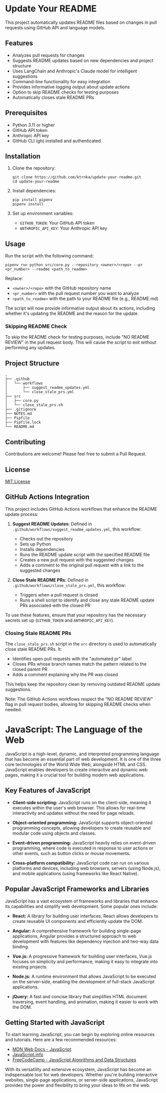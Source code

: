 # Update Your README

This project automatically updates README files based on changes in pull requests using GitHub API and language models.

## Features

- Analyzes pull requests for changes
- Suggests README updates based on new dependencies and project structure
- Uses LangChain and Anthropic's Claude model for intelligent suggestions
- Command-line functionality for easy integration
- Provides informative logging output about update actions
- Option to skip README checks for testing purposes
- Automatically closes stale README PRs

## Prerequisites

- Python 3.11 or higher
- GitHub API token
- Anthropic API key
- GitHub CLI (gh) installed and authenticated

## Installation

1. Clone the repository:
   ```
   git clone https://github.com/ktrnka/update-your-readme.git
   cd update-your-readme
   ```

2. Install dependencies:
   ```
   pip install pipenv
   pipenv install
   ```

3. Set up environment variables:
   - `GITHUB_TOKEN`: Your GitHub API token
   - `ANTHROPIC_API_KEY`: Your Anthropic API key

## Usage

Run the script with the following command:

```
pipenv run python src/core.py --repository <owner>/<repo> --pr <pr_number> --readme <path_to_readme>
```

Replace:
- `<owner>/<repo>` with the GitHub repository name
- `<pr_number>` with the pull request number you want to analyze
- `<path_to_readme>` with the path to your README file (e.g., README.md)

The script will now provide informative output about its actions, including whether it's updating the README and the reason for the update.

### Skipping README Check

To skip the README check for testing purposes, include "NO README REVIEW" in the pull request body. This will cause the script to exit without performing any updates.

## Project Structure

```
.
├── .github
│   └── workflows
│       ├── suggest_readme_updates.yml
│       └── close_stale_prs.yml
├── src
│   ├── core.py
│   └── close_stale_prs.sh
├── .gitignore
├── NOTES.md
├── Pipfile
├── Pipfile.lock
└── README.md
```

## Contributing

Contributions are welcome! Please feel free to submit a Pull Request.

## License

[MIT License](https://opensource.org/licenses/MIT)

## GitHub Actions Integration

This project includes GitHub Actions workflows that enhance the README update process:

1. **Suggest README Updates**: Defined in `.github/workflows/suggest_readme_updates.yml`, this workflow:
   - Checks out the repository
   - Sets up Python
   - Installs dependencies
   - Runs the README update script with the specified README file
   - Creates a new pull request with the suggested changes
   - Adds a comment to the original pull request with a link to the suggested changes

2. **Close Stale README PRs**: Defined in `.github/workflows/close_stale_prs.yml`, this workflow:
   - Triggers when a pull request is closed
   - Runs a shell script to identify and close any stale README update PRs associated with the closed PR

To use these features, ensure that your repository has the necessary secrets set up (`GITHUB_TOKEN` and `ANTHROPIC_API_KEY`).

### Closing Stale README PRs

The `close_stale_prs.sh` script in the `src` directory is used to automatically close stale README PRs. It:
- Identifies open pull requests with the "automated pr" label
- Closes PRs whose branch names match the pattern related to the closed parent PR
- Adds a comment explaining why the PR was closed

This helps keep the repository clean by removing outdated README update suggestions.

Note: The GitHub Actions workflows respect the "NO README REVIEW" flag in pull request bodies, allowing for skipping README checks when needed.

# JavaScript: The Language of the Web

JavaScript is a high-level, dynamic, and interpreted programming language that has become an essential part of web development. It is one of the three core technologies of the World Wide Web, alongside HTML and CSS. JavaScript enables developers to create interactive and dynamic web pages, making it a crucial tool for building modern web applications.

## Key Features of JavaScript

- **Client-side scripting:** JavaScript runs on the client-side, meaning it executes within the user's web browser. This allows for real-time interactivity and updates without the need for page reloads.

- **Object-oriented programming:** JavaScript supports object-oriented programming concepts, allowing developers to create reusable and modular code using objects and classes.

- **Event-driven programming:** JavaScript heavily relies on event-driven programming, where code is executed in response to user actions or other events, such as button clicks or mouse movements.

- **Cross-platform compatibility:** JavaScript code can run on various platforms and devices, including web browsers, servers (using Node.js), and mobile applications (using frameworks like React Native).

## Popular JavaScript Frameworks and Libraries

JavaScript has a vast ecosystem of frameworks and libraries that enhance its capabilities and simplify web development. Some popular ones include:

- **React:** A library for building user interfaces, React allows developers to create reusable UI components and efficiently update the DOM.

- **Angular:** A comprehensive framework for building single-page applications, Angular provides a structured approach to web development with features like dependency injection and two-way data binding.

- **Vue.js:** A progressive framework for building user interfaces, Vue.js focuses on simplicity and performance, making it easy to integrate into existing projects.

- **Node.js:** A runtime environment that allows JavaScript to be executed on the server-side, enabling the development of full-stack JavaScript applications.

- **jQuery:** A fast and concise library that simplifies HTML document traversing, event handling, and animation, making it easier to work with the DOM.

## Getting Started with JavaScript

To start learning JavaScript, you can begin by exploring online resources and tutorials. Here are a few recommended resources:

- [MDN Web Docs - JavaScript](https://developer.mozilla.org/en-US/docs/Web/JavaScript)
- [JavaScript.info](https://javascript.info/)
- [FreeCodeCamp - JavaScript Algorithms and Data Structures](https://www.freecodecamp.org/learn/javascript-algorithms-and-data-structures/)

With its versatility and extensive ecosystem, JavaScript has become an indispensable tool for web developers. Whether you're building interactive websites, single-page applications, or server-side applications, JavaScript provides the power and flexibility to bring your ideas to life on the web.
